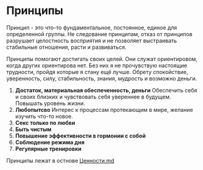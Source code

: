 # Принципы
Принцип - это что-то фундаментальное, постоянное, единое для определенной группы. Не следование принципам, отказ от принципов разрушает целостность восприятия и не позволяет выстраивать стабильные отношения, расти и развиваться.

Принципы помогают достигать своих целей. Они служат ориентировом, когда других ориентирова нет. Без них я не прочувствую настоящие трудности, пройдя которые я стану ещё лучше. Обрету спокойствие, уверенность, силу, стабильность, знания, мудрость и возможно деньги.

1. **Достаток, материальная обеспеченность, деньги**
	Обеспечить себя и своих близких и чувствовать себя увереннее в будущем. Повышать уровень жизни.
2. **Любопытсво**
	Интерес к процессам протекающим в мире, желание изучить что-то новое.
3. **Секс только по любви**
4. **Быть чистым**
5. **Повышение эффективности в гормонии с собой**
6. **Соблюдение режима дня**
7. **Регулярные тренировки**

Принципы лежат в остнове  [Ценности.md](Ценности.md)  

